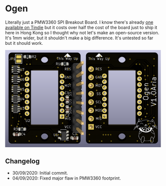 # Ogen
Literally just a PMW3360 SPI Breakout Board. I know there's already [one available on Tindie](https://www.tindie.com/products/jkicklighter/pmw3360-motion-sensor/) but it costs over half the cost of the board just to ship it here in Hong Kong so I thought why not let's make an open-source version. It's 1mm wider, but it shouldn't make a big difference. It's untested so far but it should work.

 ![Ogen Front Render](Images/Render.png)

 ## Changelog
 * 30/09/2020: Initial commit.
 * 04/09/2020: Fixed major flaw in PMW3360 footprint.